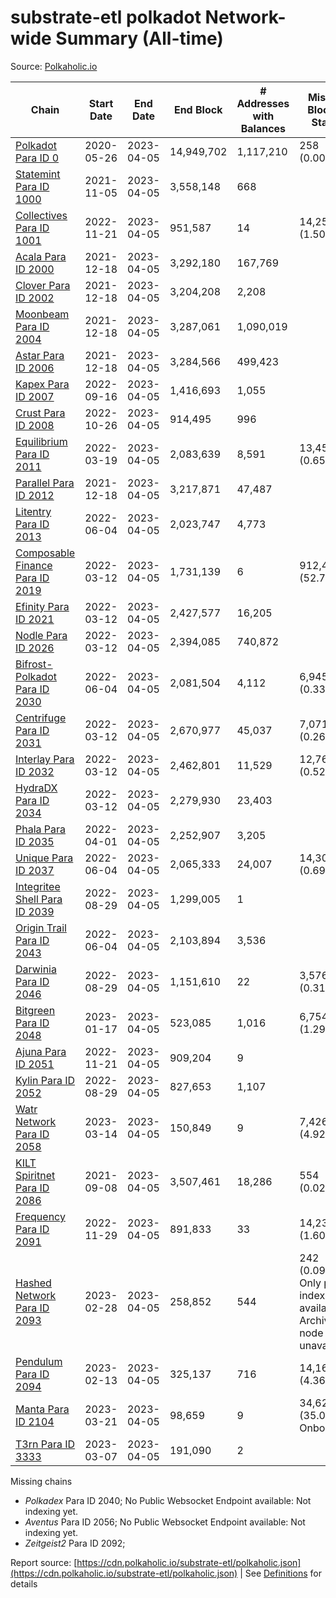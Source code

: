 # substrate-etl polkadot Network-wide Summary (All-time)

Source: [Polkaholic.io](https://polkaholic.io)


| Chain            | Start Date | End Date | End Block | # Addresses with Balances | Missing Blocks / Status |
| ---------------- | ---------- | ---------| --------- | ------------------------- | ----------------------- |
| [Polkadot Para ID 0](/polkadot/0-polkadot) | 2020-05-26 | 2023-04-05 | 14,949,702 |  1,117,210 | 258 (0.00%)  |
| [Statemint Para ID 1000](/polkadot/1000-statemint) | 2021-11-05 | 2023-04-05 | 3,558,148 |  668 |    |
| [Collectives Para ID 1001](/polkadot/1001-collectives) | 2022-11-21 | 2023-04-05 | 951,587 |  14 | 14,253 (1.50%)  |
| [Acala Para ID 2000](/polkadot/2000-acala) | 2021-12-18 | 2023-04-05 | 3,292,180 |  167,769 |    |
| [Clover Para ID 2002](/polkadot/2002-clover) | 2021-12-18 | 2023-04-05 | 3,204,208 |  2,208 |    |
| [Moonbeam Para ID 2004](/polkadot/2004-moonbeam) | 2021-12-18 | 2023-04-05 | 3,287,061 |  1,090,019 |    |
| [Astar Para ID 2006](/polkadot/2006-astar) | 2021-12-18 | 2023-04-05 | 3,284,566 |  499,423 |    |
| [Kapex Para ID 2007](/polkadot/2007-kapex) | 2022-09-16 | 2023-04-05 | 1,416,693 |  1,055 |    |
| [Crust Para ID 2008](/polkadot/2008-crust) | 2022-10-26 | 2023-04-05 | 914,495 |  996 |    |
| [Equilibrium Para ID 2011](/polkadot/2011-equilibrium) | 2022-03-19 | 2023-04-05 | 2,083,639 |  8,591 | 13,459 (0.65%)  |
| [Parallel Para ID 2012](/polkadot/2012-parallel) | 2021-12-18 | 2023-04-05 | 3,217,871 |  47,487 |    |
| [Litentry Para ID 2013](/polkadot/2013-litentry) | 2022-06-04 | 2023-04-05 | 2,023,747 |  4,773 |    |
| [Composable Finance Para ID 2019](/polkadot/2019-composable) | 2022-03-12 | 2023-04-05 | 1,731,139 |  6 | 912,452 (52.71%)  |
| [Efinity Para ID 2021](/polkadot/2021-efinity) | 2022-03-12 | 2023-04-05 | 2,427,577 |  16,205 |    |
| [Nodle Para ID 2026](/polkadot/2026-nodle) | 2022-03-12 | 2023-04-05 | 2,394,085 |  740,872 |    |
| [Bifrost-Polkadot Para ID 2030](/polkadot/2030-bifrost-dot) | 2022-06-04 | 2023-04-05 | 2,081,504 |  4,112 | 6,945 (0.33%)  |
| [Centrifuge Para ID 2031](/polkadot/2031-centrifuge) | 2022-03-12 | 2023-04-05 | 2,670,977 |  45,037 | 7,071 (0.26%)  |
| [Interlay Para ID 2032](/polkadot/2032-interlay) | 2022-03-12 | 2023-04-05 | 2,462,801 |  11,529 | 12,765 (0.52%)  |
| [HydraDX Para ID 2034](/polkadot/2034-hydradx) | 2022-03-12 | 2023-04-05 | 2,279,930 |  23,403 |    |
| [Phala Para ID 2035](/polkadot/2035-phala) | 2022-04-01 | 2023-04-05 | 2,252,907 |  3,205 |    |
| [Unique Para ID 2037](/polkadot/2037-unique) | 2022-06-04 | 2023-04-05 | 2,065,333 |  24,007 | 14,301 (0.69%)  |
| [Integritee Shell Para ID 2039](/polkadot/2039-integritee-shell) | 2022-08-29 | 2023-04-05 | 1,299,005 |  1 |    |
| [Origin Trail Para ID 2043](/polkadot/2043-origintrail) | 2022-06-04 | 2023-04-05 | 2,103,894 |  3,536 |    |
| [Darwinia Para ID 2046](/polkadot/2046-darwinia) | 2022-08-29 | 2023-04-05 | 1,151,610 |  22 | 3,576 (0.31%)  |
| [Bitgreen Para ID 2048](/polkadot/2048-bitgreen) | 2023-01-17 | 2023-04-05 | 523,085 |  1,016 | 6,754 (1.29%)  |
| [Ajuna Para ID 2051](/polkadot/2051-ajuna) | 2022-11-21 | 2023-04-05 | 909,204 |  9 |    |
| [Kylin Para ID 2052](/polkadot/2052-kylin) | 2022-08-29 | 2023-04-05 | 827,653 |  1,107 |    |
| [Watr Network Para ID 2058](/polkadot/2058-watr) | 2023-03-14 | 2023-04-05 | 150,849 |  9 | 7,426 (4.92%)  |
| [KILT Spiritnet Para ID 2086](/polkadot/2086-kilt) | 2021-09-08 | 2023-04-05 | 3,507,461 |  18,286 | 554 (0.02%)  |
| [Frequency Para ID 2091](/polkadot/2091-frequency) | 2022-11-29 | 2023-04-05 | 891,833 |  33 | 14,231 (1.60%)  |
| [Hashed Network Para ID 2093](/polkadot/2093-hashed) | 2023-02-28 | 2023-04-05 | 258,852 |  544 | 242 (0.09%) Only partial index available: Archive node unavailable |
| [Pendulum Para ID 2094](/polkadot/2094-pendulum) | 2023-02-13 | 2023-04-05 | 325,137 |  716 | 14,163 (4.36%)  |
| [Manta Para ID 2104](/polkadot/2104-manta) | 2023-03-21 | 2023-04-05 | 98,659 |  9 | 34,621 (35.09%) Onboarding |
| [T3rn Para ID 3333](/polkadot/3333-t3rn) | 2023-03-07 | 2023-04-05 | 191,090 |  2 |    |

Missing chains


* *Polkadex* Para ID 2040; No Public Websocket Endpoint available: Not indexing yet.
* *Aventus* Para ID 2056; No Public Websocket Endpoint available: Not indexing yet.
* *Zeitgeist2* Para ID 2092; 

Report source: [https://cdn.polkaholic.io/substrate-etl/polkaholic.json](https://cdn.polkaholic.io/substrate-etl/polkaholic.json) | See [Definitions](/DEFINITIONS.md) for details

